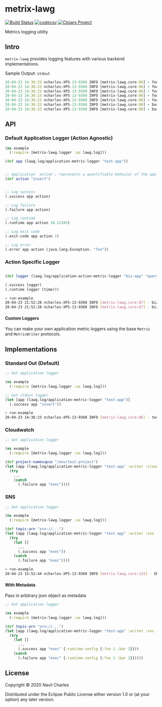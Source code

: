 # metrix-lawg
[![Build Status](https://travis-ci.org/nfcharles/metrix-lawg.svg?branch=master)](https://travis-ci.org/nfcharles/metrix-lawg)
[![codecov](https://codecov.io/gh/nfcharles/metrix-lawg/branch/master/graph/badge.svg)](https://codecov.io/gh/nfcharles/metrix-lawg)
[![Clojars Project](https://img.shields.io/clojars/v/org.clojars.nfcharles/metrix-lawg.svg)](https://clojars.org/org.clojars.nfcharles/metrix-lawg)


Metrics logging utility

## Intro

`metrix-lawg` provides logging features with various backend implementations.

Sample Output: `stdout`
```clojure
20-04-23 14:36:23 ncharles-XPS-13-9360 INFO [metrix-lawg.core:86] - foo-app.insert.runtime 8.10629431440315
20-04-23 14:36:23 ncharles-XPS-13-9360 INFO [metrix-lawg.core:86] - foo-app.insert.success 1
20-04-23 14:36:23 ncharles-XPS-13-9360 INFO [metrix-lawg.core:86] - foo-app.delete.success 0
20-04-23 14:36:23 ncharles-XPS-13-9360 INFO [metrix-lawg.core:86] - foo-app.query.error.illegal-argument-exception 1
20-04-23 14:36:23 ncharles-XPS-13-9360 INFO [metrix-lawg.core:86] - foo-app.insert.exit-code 255
20-04-23 14:36:23 ncharles-XPS-13-9360 INFO [metrix-lawg.core:86] - bar-app.query.success 1
20-04-23 14:36:23 ncharles-XPS-13-9360 INFO [metrix-lawg.core:86] - bar-app.query.runtime 8.246678392849057
```

## API

### Default Application Logger (Action Agnostic)

```clojure
(ns example
  (:require [metrix-lawg.logger :as lawg.log]))

(def app (lawg.log/application-metric-logger "test-app"))


;; Application `action`; represents a quantifiable behavior of the app that you want to log
(def action "insert")


;; Log success
(.success app action)

;; Log failure
(.failure app action)

;; Log runtime
(.runtime app action 10.12345)

;; Log exit code
(.exit-code app action 1)

;; Log error
(.error app action (java.lang.Exception. "foo"))
```

### Action Specific Logger

```clojure

(def logger (lawg.log/application-action-metric-logger "biz-app" "query"))

(.success logger)
(.runtime logger (timer))
```

```bash
> run-example
20-04-23 21:52:28 ncharles-XPS-13-9360 INFO [metrix-lawg.core:87] - biz-app.query.success 1
20-04-23 21:52:28 ncharles-XPS-13-9360 INFO [metrix-lawg.core:87] - biz-app.query.runtime 9.25572592520998
```

#### Custom Loggers

You can make your own application metric loggers using the base `Metric` and `MetricWriter` protocols.

## Implementations


### Standard Out (Default)

```clojure
;; Get application logger

(ns example
  (:require [metrix-lawg.logger :as lawg.log]))

;; Get stdout logger
(let [app (lawg.log/application-metric-logger "test-app")]
  (.success app "insert"))
```

```bash
> run-example
20-04-23 14:36:23 ncharles-XPS-13-9360 INFO [metrix-lawg.core:86] - test-app.insert.success 1
```

### Cloudwatch

```clojure
;; Get application logger

(ns example
  (:require [metrix-lawg.logger :as lawg.log]))

(def project-namesapce "/env/test-project")
(let [app (lawg.log/application-metric-logger "test-app" :writer :cloudwatch :args {:namespace project-namespace})]
  (try
    ...
    (catch
      (.failure app "exec"))))
```


### SNS

```clojure
;; Get application logger

(ns example
  (:require [metrix-lawg.logger :as lawg.log]))

(def topic-arn "arn://...")
(let [app (lawg.log/application-metric-logger "test-app" :writer :sns :args {:topic-arn topic-arn})]
  (try
    (let []
      ...
      (.success app "exec"))
    (catch
      (.failure app "exec"))))

```

```bash
> run-example
20-04-23 15:52:44 ncharles-XPS-13-9360 INFO [metrix-lawg.core:133] - SNS_PUBLISH_RESPONSE=a63019dc-77c2-54dc-a90d-4ec7cbce8cca
```

#### With Metadata

Pass in arbitrary json object as metadata

```clojure
;; Get application logger

(ns example
  (:require [metrix-lawg.logger :as lawg.log]))

(def topic-arn "arn://...")
(let [app (lawg.log/application-metric-logger "test-app" :writer :sns :args {:topic-arn topic-arn})]
  (try
    (let []
      ...
      (.success app "exec" {:runtime-config {:foo 1 :bar 2}}))
    (catch
      (.failure app "exec" {:runtime-config {:foo 1 :bar 2}}))))
```

## License

Copyright © 2020 Navil Charles

Distributed under the Eclipse Public License either version 1.0 or (at
your option) any later version.
